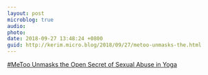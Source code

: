 ```yaml
---
layout: post
microblog: true
audio: 
photo: 
date: 2018-09-27 13:48:24 +0800
guid: http://kerim.micro.blog/2018/09/27/metoo-unmasks-the.html
---
```

[#MeToo Unmasks the Open Secret of Sexual Abuse in Yoga](https://www.kqed.org/news/11690316/metoo-unmasks-the-open-secret-of-sexual-abuse-in-yoga)
